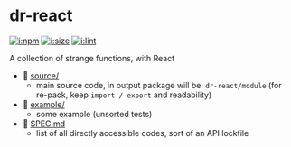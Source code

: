 # dr-react

[![i:npm]][l:npm]
[![i:size]][l:size]
[![i:lint]][l:lint]

A collection of strange functions, with React

[i:npm]: https://img.shields.io/npm/v/dr-react.svg
[l:npm]: https://npm.im/dr-react
[i:size]: https://packagephobia.now.sh/badge?p=dr-react
[l:size]: https://packagephobia.now.sh/result?p=dr-react
[i:lint]: https://img.shields.io/badge/code_style-standard_ES6+-yellow.svg
[l:lint]: https://standardjs.com

[//]: # (NON_PACKAGE_CONTENT)

- 📁 [source/](source/)
  - main source code, in output package will be: `dr-react/module` (for re-pack, keep `import / export` and readability)
- 📁 [example/](example/)
  - some example (unsorted tests)
- 📄 [SPEC.md](SPEC.md)
  - list of all directly accessible codes, sort of an API lockfile
